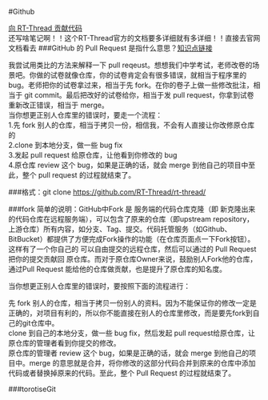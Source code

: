 #Github

[向 RT-Thread 贡献代码](https://www.rt-thread.org/document/site/#/rt-thread-version/rt-thread-standard/development-guide/github/github)  
还写啥笔记啊！！这个RT-Thread官方的文档要多详细就有多详细！！直接去官网文档看去
###GitHub 的 Pull Request 是指什么意思？[知识点链接](https://www.zhihu.com/question/21682976/answer/79489643)


我尝试用类比的方法来解释一下 pull reqeust。想想我们中学考试，老师改卷的场景吧。你做的试卷就像仓库，你的试卷肯定会有很多错误，就相当于程序里的 bug。老师把你的试卷拿过来，相当于先 fork。在你的卷子上做一些修改批注，相当于 git commit。最后把改好的试卷给你，相当于发 pull request，你拿到试卷重新改正错误，相当于 merge。  
当你想更正别人仓库里的错误时，要走一个流程：  
1.先 fork 别人的仓库，相当于拷贝一份，相信我，不会有人直接让你改修原仓库的  
2.clone 到本地分支，做一些 bug fix  
3.发起 pull request 给原仓库，让他看到你修改的 bug  
4.原仓库 review 这个 bug，如果是正确的话，就会 merge 到他自己的项目中至此，整个 pull request 的过程就结束了。

###格式：git clone https://github.com/RT-Thread/rt-thread/


###fork
简单的说明：GitHub中Fork 是 服务端的代码仓库克隆（即 新克隆出来的代码仓库在远程服务端），可以包含了原来的仓库（即upstream repository，上游仓库）所有内容，如分支、Tag、提交。代码托管服务（如Github、BitBucket）都提供了方便完成Fork操作的功能（在仓库页面点一下Fork按钮）。这样有了一个你自己的 可以自由提交的远程仓库，然后可以通过的 Pull Request 把你的提交贡献回 原仓库。而对于原仓库Owner来说，鼓励别人Fork他的仓库，通过Pull Request 能给他的仓库做贡献，也是提升了原仓库的知名度。  

当你想更正别人仓库里的错误时，要按照下面的流程进行：   

先 fork 别人的仓库，相当于拷贝一份别人的资料。因为不能保证你的修改一定是正确的，对项目有利的，所以你不能直接在别人的仓库里修改，而是要先fork到自己的git仓库中。  
clone 到自己的本地分支，做一些 bug fix，然后发起 pull request给原仓库，让原仓库的管理者看到你提交的修改。  
原仓库的管理者 review 这个 bug，如果是正确的话，就会 merge 到他自己的项目中。merge 的意思就是合并，将你修改的这部分代码合并到原来的仓库中添加代码或者替换掉原来的代码。至此，整个 Pull Request 的过程就结束了。

###torotiseGit  

